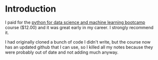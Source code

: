 # Introduction

I paid for the [python for data science and machine learning
bootcamp](https://www.udemy.com/course/python-for-data-science-and-machine-learning-bootcamp/)
course ($12.00) and it was great early in my career. I strongly recommend it.

I had originally cloned a bunch of code I didn't write, but the course now has
an updated github that I can use, so I killed all my notes because they were
probably out of date and not adding much anyway.
